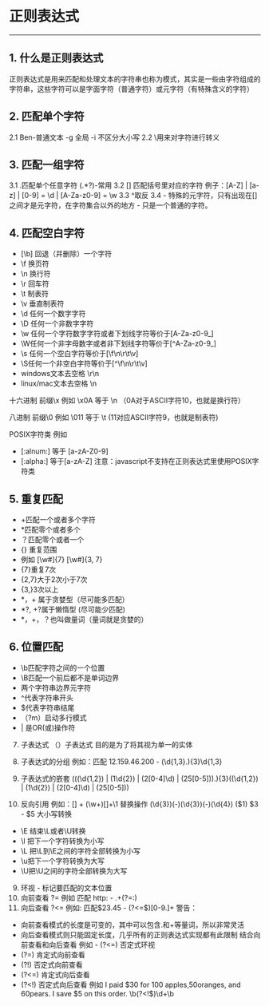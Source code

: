# 正则表达式
---

## 1. 什么是正则表达式
正则表达式是用来匹配和处理文本的字符串也称为模式，其实是一些由字符组成的字符串，这些字符可以是字面字符（普通字符）或元字符（有特殊含义的字符）

## 2. 匹配单个字符
2.1 Ben-普通文本 -g 全局 -i 不区分大小写
2.2 \用来对字符进行转义

## 3. 匹配一组字符
3.1 .匹配单个任意字符 (.*?)-常用
3.2 [] 匹配括号里对应的字符
例子：[A-Z]  | [a-z] | [0-9] = \d | [A-Za-z0-9] = \w
3.3 ^取反 
3.4 - 特殊的元字符，只有出现在[]之间才是元字符，在字符集合以外的地方 - 只是一个普通的字符。

## 4. 匹配空白字符
- [\b] 回退（并删除）一个字符
- \f 换页符
- \n 换行符
- \r 回车符
- \t 制表符
- \v 垂直制表符
- \d 任何一个数字字符
- \D 任何一个非数字字符
- \w 任何一个字符数字字符或者下划线字符等价于[A-Za-z0-9_]
- \W任何一个非字母数字或者非下划线字符等价于[^A-Za-z0-9_]
- \s 任何一个空白字符等价于[\f\n\r\t\v]
- \S任何一个非空白字符等价于[^\f\n\r\t\v]
- windows文本去空格 \r\n
- linux/mac文本去空格 \n

十六进制 前缀\x
例如 \x0A 等于 \n （0A对于ASCII字符10，也就是换行符）

八进制 前缀\0
例如 \011 等于 \t (11对应ASCII字符9，也就是制表符)

POSIX字符类
例如
- [:alnum:] 等于 [a-zA-Z0-9]
- [:alpha:] 等于[a-zA-Z]
注意：javascript不支持在正则表达式里使用POSIX字符类

## 5. 重复匹配
- +匹配一个或者多个字符
- *匹配零个或者多个
- ？匹配零个或者一个
- {} 重复范围 
- 例如 [\w#]{7} [\w#]{3, 7}
- {7}重复7次
- {2,7}大于2次小于7次
- {3,}3次以上
- *，+ 属于贪婪型（尽可能多匹配）
- *?, +?属于懒惰型 (尽可能少匹配)
- *，+，？也叫做量词（量词就是贪婪的）

## 6. 位置匹配
- \b匹配字符之间的一个位置
- \B匹配一个前后都不是单词边界
- 两个字符串边界元字符
- ^代表字符串开头
- $代表字符串结尾
- （?m）启动多行模式
- | 是OR(或)操作符

7. 子表达式
（）子表达式 目的是为了将其视为单一的实体
1. 子表达式的分组 
例如：匹配 12.159.46.200 - (\d{1,3}\.){3}\d{1,3}
2. 子表达式的嵌套 
(((\d{1,2}) | (1\d{2}) | (2[0-4]\d) | (25[0-5]))\.){3}((\d{1,2}) | (1\d{2}) | (2[0-4]\d) | (25[0-5]))

8. 反向引用
例如：[] + (\w+)[]+\1 
替换操作
(\d{3})(-)(\d{3})(-)(\d{4})
($1) $3 - $5
大小写转换
- \E 结束\L或者\U转换
- \l 把下一个字符转换为小写
- \L 把\L到\E之间的字符全部转换为小写
- \u把下一个字符转换为大写
- \U把\U之间的字符全部转换为大写

9. 环视 - 标记要匹配的文本位置
 1. 向前查看 ?=
例如 匹配  http: - .+(?=:)
 2. 向后查看 ?<= 
例如: 匹配$23.45 - (?<=\$)[0-9.]+
 警告：
 - 向前查看模式的长度是可变的，其中可以包含.和+等量词，所以非常灵活
 - 向后查看模式则只能固定长度，几乎所有的正则表达式实现都有此限制
 结合向前查看和向后查看
 例如 <title>ben forta's homepage</title> - (?<=)
 否定式环视
- (?=) 肯定式向前查看
- (?!) 否定式向前查看
- (?<=) 肯定式向后查看
- (?<!) 否定式向后查看
 例如 I paid $30 for 100 apples,50oranges, and 60pears. I save $5 on this order.
\b(?<!\$)\d+\b